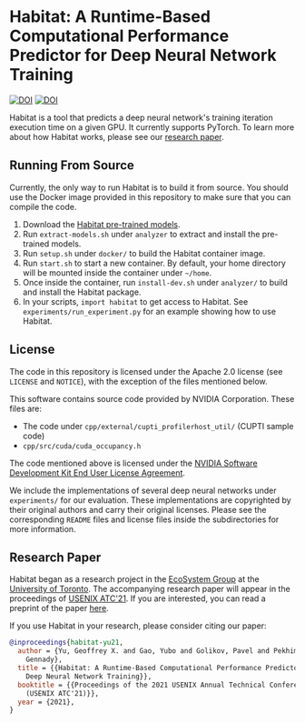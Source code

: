 # Habitat: A Runtime-Based Computational Performance Predictor for Deep Neural Network Training

[![DOI](https://zenodo.org/badge/DOI/10.5281/zenodo.4885489.svg)](https://doi.org/10.5281/zenodo.4885489)
[![DOI](https://zenodo.org/badge/DOI/10.5281/zenodo.4876277.svg)](https://doi.org/10.5281/zenodo.4876277)

Habitat is a tool that predicts a deep neural network's training iteration
execution time on a given GPU. It currently supports PyTorch. To learn more
about how Habitat works, please see our [research
paper](https://arxiv.org/abs/2102.00527).


## Running From Source

Currently, the only way to run Habitat is to build it from source. You should
use the Docker image provided in this repository to make sure that you can
compile the code.

1. Download the [Habitat pre-trained
   models](https://doi.org/10.5281/zenodo.4876277).
2. Run `extract-models.sh` under `analyzer` to extract and install the
   pre-trained models.
3. Run `setup.sh` under `docker/` to build the Habitat container image.
4. Run `start.sh` to start a new container. By default, your home directory
   will be mounted inside the container under `~/home`.
5. Once inside the container, run `install-dev.sh` under `analyzer/` to build
   and install the Habitat package.
6. In your scripts, `import habitat` to get access to Habitat. See
   `experiments/run_experiment.py` for an example showing how to use Habitat.


## License

The code in this repository is licensed under the Apache 2.0 license (see
`LICENSE` and `NOTICE`), with the exception of the files mentioned below.

This software contains source code provided by NVIDIA Corporation. These files
are:

- The code under `cpp/external/cupti_profilerhost_util/` (CUPTI sample code)
- `cpp/src/cuda/cuda_occupancy.h`

The code mentioned above is licensed under the [NVIDIA Software Development
Kit End User License Agreement](https://docs.nvidia.com/cuda/eula/index.html).

We include the implementations of several deep neural networks under
`experiments/` for our evaluation. These implementations are copyrighted by
their original authors and carry their original licenses. Please see the
corresponding `README` files and license files inside the subdirectories for
more information.


## Research Paper

Habitat began as a research project in the [EcoSystem
Group](https://www.cs.toronto.edu/ecosystem) at the [University of
Toronto](https://cs.toronto.edu). The accompanying research paper will appear
in the proceedings of [USENIX
ATC'21](https://www.usenix.org/conference/atc21/presentation/yu). If you are
interested, you can read a preprint of the paper
[here](https://arxiv.org/abs/2102.00527).

If you use Habitat in your research, please consider citing our paper:

```bibtex
@inproceedings{habitat-yu21,
  author = {Yu, Geoffrey X. and Gao, Yubo and Golikov, Pavel and Pekhimenko,
    Gennady},
  title = {{Habitat: A Runtime-Based Computational Performance Predictor for
    Deep Neural Network Training}},
  booktitle = {{Proceedings of the 2021 USENIX Annual Technical Conference
    (USENIX ATC'21)}},
  year = {2021},
}
```
